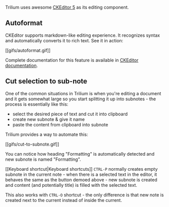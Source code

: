 Trilium uses awesome [CKEditor 5](https://ckeditor.com/ckeditor-5/) as its editing component.

## Autoformat

CKEditor supports markdown-like editing experience. It recognizes syntax and automatically converts it to rich text. See it in action:

[[gifs/autoformat.gif]]

Complete documentation for this feature is available in [CKEditor documentation](https://ckeditor.com/docs/ckeditor5/latest/features/autoformat.html).

## Cut selection to sub-note

One of the common situations in Trilium is when you're editing a document and it gets somewhat large so you start splitting it up into subnotes - the process is essentially like this:

* select the desired piece of text and cut it into clipboard
* create new subnote & give it name
* paste the content from clipboard into subnote

Trilium provides a way to automate this:

[[gifs/cut-to-subnote.gif]]

You can notice how heading "Formatting" is automatically detected and new subnote is named "Formatting".

[[Keyboard shortcut|Keyboard shortcuts]] `CTRL-P` normally creates empty subnote in the current note - when there is a selected text in the editor, it behaves the same as the button demoed above - new subnote is created and content (and potentially title) is filled with the selected text.

This also works with `CTRL-O` shortcut - the only difference is that new note is created next to the current instead of inside the current.